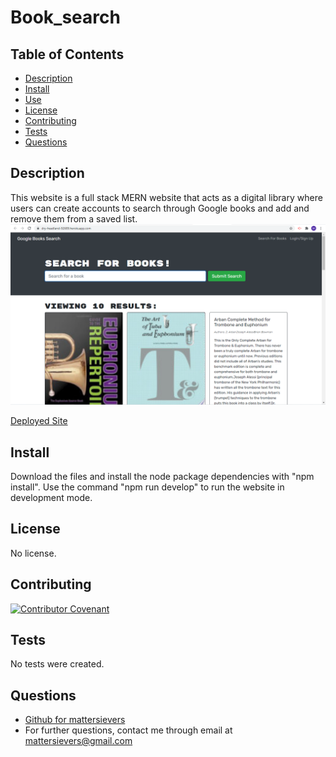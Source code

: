 
 
  # Book_search
  []()

  ## Table of Contents
  * [Description](#description)
  * [Install](#install)
  * [Use](#use)
  * [License](#license)
  * [Contributing](#contributing)
  * [Tests](#tests)
  * [Questions](#questions)

  ## Description
  This website is a full stack MERN website that  acts as a digital library where users can create accounts to search through Google books and add and remove them from a saved list.  
  ![](./client/public/homepage.png)  

  [Deployed Site](https://dry-headland-92689.herokuapp.com/)

  ## Install
  Download the files and install the node package dependencies with "npm install". Use the command "npm run develop" to run the website in development mode.
  
  ## License
  No license.

  ## Contributing
  [![Contributor Covenant](https://img.shields.io/badge/Contributor%20Covenant-2.1-4baaaa.svg)](code_of_conduct.md)

  ## Tests
  No tests were created.
  
  ## Questions
  - [Github for mattersievers](http://www.github.com/mattersievers)
  - For further questions, contact me through email at mattersievers@gmail.com

